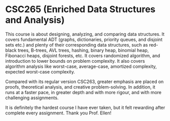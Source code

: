 # CSC265 (Enriched Data Structures and Analysis)

This course is about designing, analyzing, and comparing data structures. It covers fundamental ADT (graphs, dictionaries, priority queues, and disjoint sets etc.) and plenty of their corresponding data structures, such as red-black trees, B-trees, AVL trees, hashing, binary heap, binomial heap, Fibonacci heaps, disjoint forests, etc. It covers randomized algorithm, and introduction to lower bounds on problem complexity. It also covers algorithm analysis like worst-case, average-case, amortized complexity, expected worst-case complexity. 

Compared with its regular version CSC263, greater emphasis are placed on proofs, theoretical analysis, and creative problem-solving. In addition, it runs at a faster pace, in greater depth and with more rigour, and with more challenging assignments.

It is definitely the hardest course I have ever taken, but it felt rewarding after complete every assignment. Thank you Prof. Ellen!
